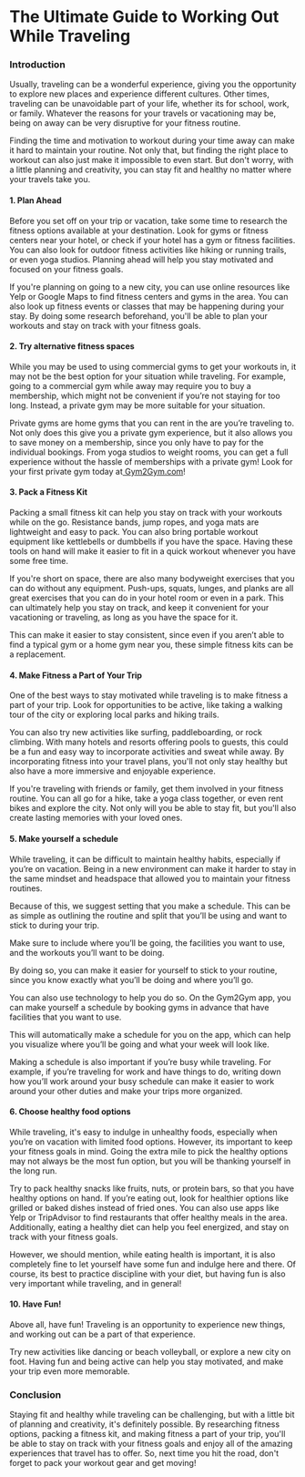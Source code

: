 # The Ultimate Guide to Working Out While Traveling

### **Introduction** <a href="#_onw3l8xivj0g" id="_onw3l8xivj0g"></a>

Usually, traveling can be a wonderful experience, giving you the opportunity to explore new places and experience different cultures. Other times, traveling can be unavoidable part of your life, whether its for school, work, or family. Whatever the reasons for your travels or vacationing may be, being on away can be very disruptive for your fitness routine.

Finding the time and motivation to workout during your time away can make it hard to maintain your routine. Not only that, but finding the right place to workout can also just make it impossible to even start. But don't worry, with a little planning and creativity, you can stay fit and healthy no matter where your travels take you.

#### **1. Plan Ahead** <a href="#_b7xk4r7or5c6" id="_b7xk4r7or5c6"></a>

Before you set off on your trip or vacation, take some time to research the fitness options available at your destination. Look for gyms or fitness centers near your hotel, or check if your hotel has a gym or fitness facilities. You can also look for outdoor fitness activities like hiking or running trails, or even yoga studios. Planning ahead will help you stay motivated and focused on your fitness goals.

If you're planning on going to a new city, you can use online resources like Yelp or Google Maps to find fitness centers and gyms in the area. You can also look up fitness events or classes that may be happening during your stay. By doing some research beforehand, you'll be able to plan your workouts and stay on track with your fitness goals.

#### **2. Try alternative fitness spaces** <a href="#_en2extsrcxoy" id="_en2extsrcxoy"></a>

While you may be used to using commercial gyms to get your workouts in, it may not be the best option for your situation while traveling. For example, going to a commercial gym while away may require you to buy a membership, which might not be convenient if you’re not staying for too long. Instead, a private gym may be more suitable for your situation.

Private gyms are home gyms that you can rent in the are you’re traveling to. Not only does this give you a private gym experience, but it also allows you to save money on a membership, since you only have to pay for the individual bookings. From yoga studios to weight rooms, you can get a full experience without the hassle of memberships with a private gym! Look for your first private gym today at[ Gym2Gym.com](http://gym2gym.com/)!

#### **3. Pack a Fitness Kit** <a href="#_dw3jr0okxa6g" id="_dw3jr0okxa6g"></a>

Packing a small fitness kit can help you stay on track with your workouts while on the go. Resistance bands, jump ropes, and yoga mats are lightweight and easy to pack. You can also bring portable workout equipment like kettlebells or dumbbells if you have the space. Having these tools on hand will make it easier to fit in a quick workout whenever you have some free time.

If you're short on space, there are also many bodyweight exercises that you can do without any equipment. Push-ups, squats, lunges, and planks are all great exercises that you can do in your hotel room or even in a park. This can ultimately help you stay on track, and keep it convenient for your vacationing or traveling, as long as you have the space for it.

This can make it easier to stay consistent, since even if you aren’t able to find a typical gym or a home gym near you, these simple fitness kits can be a replacement.

#### **4. Make Fitness a Part of Your Trip** <a href="#_fjbbfspfk0g9" id="_fjbbfspfk0g9"></a>

One of the best ways to stay motivated while traveling is to make fitness a part of your trip. Look for opportunities to be active, like taking a walking tour of the city or exploring local parks and hiking trails.

You can also try new activities like surfing, paddleboarding, or rock climbing. With many hotels and resorts offering pools to guests, this could be a fun and easy way to incorporate activities and sweat while away. By incorporating fitness into your travel plans, you'll not only stay healthy but also have a more immersive and enjoyable experience.

If you're traveling with friends or family, get them involved in your fitness routine. You can all go for a hike, take a yoga class together, or even rent bikes and explore the city. Not only will you be able to stay fit, but you'll also create lasting memories with your loved ones.

#### **5. Make yourself a schedule** <a href="#_snyuh9bjmfdv" id="_snyuh9bjmfdv"></a>

While traveling, it can be difficult to maintain healthy habits, especially if you’re on vacation. Being in a new environment can make it harder to stay in the same mindset and headspace that allowed you to maintain your fitness routines.

Because of this, we suggest setting that you make a schedule. This can be as simple as outlining the routine and split that you’ll be using and want to stick to during your trip.

Make sure to include where you’ll be going, the facilities you want to use, and the workouts you’ll want to be doing.

By doing so, you can make it easier for yourself to stick to your routine, since you know exactly what you’ll be doing and where you’ll go.

You can also use technology to help you do so. On the Gym2Gym app, you can make yourself a schedule by booking gyms in advance that have facilities that you want to use.

This will automatically make a schedule for you on the app, which can help you visualize where you’ll be going and what your week will look like.

Making a schedule is also important if you’re busy while traveling. For example, if you’re traveling for work and have things to do, writing down how you’ll work around your busy schedule can make it easier to work around your other duties and make your trips more organized.

#### **6. Choose healthy food options** <a href="#_o0nrite936b8" id="_o0nrite936b8"></a>

While traveling, it's easy to indulge in unhealthy foods, especially when you’re on vacation with limited food options. However, its important to keep your fitness goals in mind. Going the extra mile to pick the healthy options may not always be the most fun option, but you will be thanking yourself in the long run.

Try to pack healthy snacks like fruits, nuts, or protein bars, so that you have healthy options on hand. If you’re eating out, look for healthier options like grilled or baked dishes instead of fried ones. You can also use apps like Yelp or TripAdvisor to find restaurants that offer healthy meals in the area. Additionally, eating a healthy diet can help you feel energized, and stay on track with your fitness goals.

However, we should mention, while eating health is important, it is also completely fine to let yourself have some fun and indulge here and there. Of course, its best to practice discipline with your diet, but having fun is also very important while traveling, and in general!

#### **10. Have Fun!** <a href="#_y2nd4pr6rsut" id="_y2nd4pr6rsut"></a>

Above all, have fun! Traveling is an opportunity to experience new things, and working out can be a part of that experience.

Try new activities like dancing or beach volleyball, or explore a new city on foot. Having fun and being active can help you stay motivated, and make your trip even more memorable.

### **Conclusion** <a href="#_7cfgkzotzfni" id="_7cfgkzotzfni"></a>

Staying fit and healthy while traveling can be challenging, but with a little bit of planning and creativity, it's definitely possible. By researching fitness options, packing a fitness kit, and making fitness a part of your trip, you'll be able to stay on track with your fitness goals and enjoy all of the amazing experiences that travel has to offer. So, next time you hit the road, don't forget to pack your workout gear and get moving!
